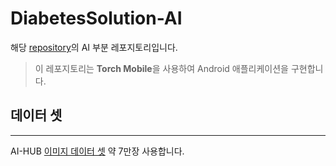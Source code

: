 # DiabetesSolution-AI

해당 [repository](https://github.com/goodyoung/Group_project)의 AI 부분 레포지토리입니다.

> 이 레포지토리는 **Torch Mobile**을 사용하여 Android 애플리케이션을 구현합니다.

## 데이터 셋
---
AI-HUB [이미지 데이터 셋](https://aihub.or.kr/aihubdata/data/view.do?currMenu=&topMenu=&aihubDataSe=data&dataSetSn=71564) 약 7만장 사용합니다.